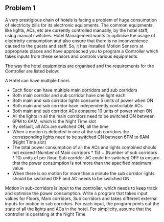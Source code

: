 ## Problem 1

A very prestigious chain of hotels is facing a problem of huge consumption of electricity bills for its electronic equipments. The common equipments, like lights, ACs, etc are currently controlled manually, by the hotel staff, using manual switches. Hotel Management wants to optimise the usage of electricity consumption and also ensure that there is no inconvenience caused to the guests and staff. So, it has installed Motion Sensors at appropriate places and have approached you to program a Controller which takes inputs from these sensors and controls various equipments.


The way the hotel equipments are organised and the requirements for the Controller are listed below:

A Hotel can have multiple floors
* Each floor can have multiple main corridors and sub corridors
* Both main corridor and sub corridor have one light each
* Both main and sub corridor lights consume 5 units of power when ON
* Both main and sub corridor have independently controllable ACs
* Both main and sub corridor ACs consume 10 units of power when ON
* All the lights in all the main corridors need to be switched ON between 6PM to 6AM,
which is the Night Time slot
* By default, all ACs are switched ON, all the time
* When a motion is detected in one of the sub corridors the corresponding lights need to
be switched ON between 6PM to 6AM (Night Time slot)
* The total power consumption of all the ACs and lights combined should not exceed
(Number of Main corridors * 15) + (Number of sub corridors * 10) units of per floor. Sub
corridor AC could be switched OFF to ensure that the power consumption is not more
than the specified maximum value
* When there is no motion for more than a minute the sub corridor lights should be
switched OFF and AC needs to be switched ON

Motion in sub-corridors is input to the controller, which needs to keep track and optimise the power consumption.
Write a program that takes input values for Floors, Main corridors, Sub corridors and takes different external inputs for motion in sub corridors. For each input, the program prints out the state of all the lights and ACs in the hotel. For simplicity, assume that the controller is operating at the Night Time.
